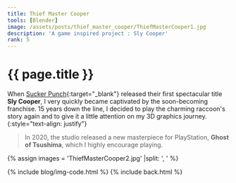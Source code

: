 ```yaml
---
title: Thief Master Cooper
tools: [Blender]
image: /assets/posts/thief_master_cooper/ThiefMasterCooper1.jpg
description: 'A game inspired project : Sly Cooper'
rank: 5
---
```


# {{ page.title }}
When [Sucker Punch](https://www.suckerpunch.com){:target="_blank"} released their first spectacular title **Sly Cooper**, I very quickly became captivated by the soon-becoming franchise. 15 years down the line, I decided to play the charming raccoon's story again and to give it a little attention on my 3D graphics journey.
{:style="text-align: justify"}

>In 2020, the studio released a new masterpiece for PlayStation, **Ghost of Tsushima**, which I highly encourage playing.

{% assign images = 'ThiefMasterCooper2.jpg' |split: ', ' %}

{% include blog/img-code.html %}
{% include back.html %}
